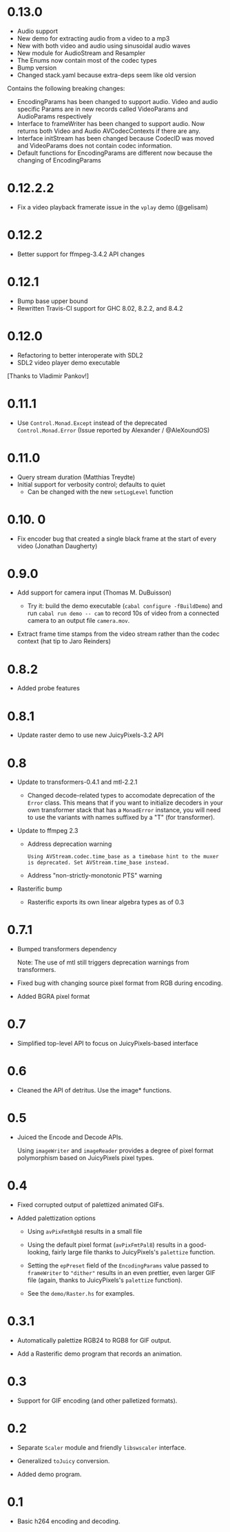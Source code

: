 # 0.13.0
* Audio support
* New demo for extracting audio from a video to a mp3
* New with both video and audio using sinusoidal audio waves
* New module for AudioStream and Resampler
* The Enums now contain most of the codec types
* Bump version
* Changed stack.yaml because extra-deps seem like old version

Contains the following breaking changes:
* EncodingParams has been changed to support audio. Video and audio specific Params
  are in new records called VideoParams and AudioParams respectively
* Interface to frameWriter has been changed to support audio. Now returns both Video
  and Audio AVCodecContexts if there are any.
* Interface initStream has been changed because CodecID was moved and VideoParams does
  not contain codec information.
* Default functions for EncodingParams are different now because the changing of
  EncodingParams

# 0.12.2.2
* Fix a video playback framerate issue in the `vplay` demo (@gelisam)

# 0.12.2
* Better support for ffmpeg-3.4.2 API changes

# 0.12.1
* Bump base upper bound
* Rewritten Travis-CI support for GHC 8.02, 8.2.2, and 8.4.2

# 0.12.0

* Refactoring to better interoperate with SDL2
* SDL2 video player demo executable

[Thanks to Vladimir Pankov!]

# 0.11.1

* Use `Control.Monad.Except` instead of the deprecated `Control.Monad.Error` (Issue reported by Alexander / @AleXoundOS)

# 0.11.0

* Query stream duration (Matthias Treydte)
* Initial support for verbosity control; defaults to quiet
   * Can be changed with the new `setLogLevel` function

# 0.10. 0

* Fix encoder bug that created a single black frame at the start of
  every video (Jonathan Daugherty)

# 0.9.0

* Add support for camera input (Thomas M. DuBuisson)
  * Try it: build the demo executable (`cabal configure -fBuildDemo`)
    and run `cabal run demo -- cam` to record 10s of video from a
    connected camera to an output file `camera.mov`.

* Extract frame time stamps from the video stream rather than the
  codec context (hat tip to Jaro Reinders)

# 0.8.2

* Added probe features

# 0.8.1

* Update raster demo to use new JuicyPixels-3.2 API

# 0.8

* Update to transformers-0.4.1 and mtl-2.2.1
  * Changed decode-related types to accomodate deprecation of the
    `Error` class. This means that if you want to initialize decoders
    in your own transformer stack that has a `MonadError` instance,
    you will need to use the variants with names suffixed by a "T"
    (for transformer).

* Update to ffmpeg 2.3

  * Address deprecation warning

    `Using AVStream.codec.time_base as a timebase hint to the muxer is
       deprecated. Set AVStream.time_base instead.`

  * Address "non-strictly-monotonic PTS" warning

* Rasterific bump
  * Rasterific exports its own linear algebra types as of 0.3

# 0.7.1

* Bumped transformers dependency

  Note: The use of mtl still triggers deprecation warnings from
  transformers.

* Fixed bug with changing source pixel format from RGB during
  encoding.

* Added BGRA pixel format

# 0.7

* Simplified top-level API to focus on JuicyPixels-based interface

# 0.6

* Cleaned the API of detritus. Use the image* functions.

# 0.5

* Juiced the Encode and Decode APIs.

  Using `imageWriter` and `imageReader` provides a degree of pixel
  format polymorphism based on JuicyPixels pixel types.

# 0.4

* Fixed corrupted output of palettized animated GIFs.

* Added palettization options

    * Using `avPixFmtRgb8` results in a small file

    * Using the default pixel format (`avPixFmtPal8`) results in a good-looking,
       fairly large file thanks to JuicyPixels's `palettize` function.

    * Setting the `epPreset` field of the `EncodingParams` value passed to
      `frameWriter` to `"dither"` results in an even prettier, even larger GIF
      file (again, thanks to JuicyPixels's `palettize` function).

    * See the `demo/Raster.hs` for examples.

# 0.3.1

* Automatically palettize RGB24 to RGB8 for GIF output.

* Add a Rasterific demo program that records an animation.

# 0.3

* Support for GIF encoding (and other palletized formats).

# 0.2

* Separate `Scaler` module and friendly `libswscaler` interface.

* Generalized `toJuicy` conversion.

* Added demo program.

# 0.1

* Basic h264 encoding and decoding.
